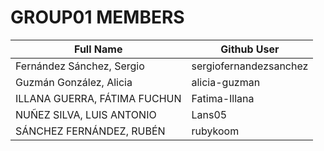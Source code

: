 # GROUP01 MEMBERS 

| Full Name                       | Github User            |    
| ------------------------------- | ---------------------- |     
| Fernández Sánchez, Sergio       | sergiofernandezsanchez |         | 
| Guzmán González, Alicia         | alicia-guzman          | 
| ILLANA GUERRA, FÁTIMA FUCHUN    | Fatima-Illana          | 
| NUÑEZ SILVA, LUIS ANTONIO       | Lans05                 | 
| SÁNCHEZ FERNÁNDEZ, RUBÉN        | rubykoom               |
